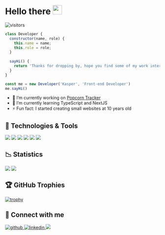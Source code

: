 # Hello there <img src="https://raw.githubusercontent.com/MartinHeinz/MartinHeinz/master/wave.gif" width="30px">

![visitors](https://visitor-badge.laobi.icu/badge?page_id=kasperbb.kasperbb)

```js
class Developer {
  constructor(name, role) {
    this.name = name;
    this.role = role;
  }
  
  sayHi() {
    return 'Thanks for dropping by, hope you find some of my work interesting.'
  }
}

const me = new Developer('Kasper', 'Front-end Developer')
me.sayHi()

```

- 🔭 I’m currently working on [Popcorn Tracker](https://github.com/kasperbb/popcorntracker)  
- 🌱 I’m currently learning TypeScript and NextJS
- ⚡ Fun fact: I started creating small websites at 10 years old


## 🔧 Technologies & Tools

![](https://img.shields.io/badge/OS-Windows-informational?style=flat&logo=windows&logoColor=white&color=1f84be)
![](https://img.shields.io/badge/Editor-VS_Code-informational?style=flat&logo=visual-studio-code&logoColor=white&color=1f84be)
![](https://img.shields.io/badge/Code-JavaScript-informational?style=flat&logo=javascript&logoColor=white&color=1f84be)
![](https://img.shields.io/badge/Code-React-informational?style=flat&logo=react&logoColor=white&color=1f84be)
![](https://img.shields.io/badge/Shell-Bash-informational?style=flat&logo=gnu-bash&logoColor=white&color=1f84be)
![](https://img.shields.io/badge/Tools-Firebase-informational?style=flat&logo=firebase&logoColor=white&color=1f84be)


## 📉 Statistics

<span><img src="https://github-readme-stats.vercel.app/api?username=kasperbb&show_icons=true&theme=tokyonight&hide=issues" /></span>
<span><img src="https://github-readme-stats.anuraghazra1.vercel.app/api/top-langs/?username=kasperbb&layout=compact&theme=tokyonight" /></span>


## 🏆 GitHub Trophies

[![trophy](https://github-profile-trophy.vercel.app/?username=kasperbb&theme=nord&column=7)](https://github.com/ryo-ma/github-profile-trophy)


## 🤝 Connect with me

<a href="https://github.com/kasperbb" target="_blank">
  <img src=https://img.shields.io/badge/github-%2324292e.svg?&style=for-the-badge&logo=github&logoColor=white alt=github style="margin-bottom: 5px;" />
</a>
<a href="https://linkedin.com/in/kasperbb" target="_blank">
  <img src=https://img.shields.io/badge/linkedin-%231E77B5.svg?&style=for-the-badge&logo=linkedin&logoColor=white alt=linkedin style="margin-bottom: 5px;" />
</a>

<img src="https://spotify-github-profile.vercel.app/api/view?uid=2dcdplw9dlyp9sg9ic187q8zx&cover_image=true&theme=default" />
